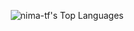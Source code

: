 <!--
### Where to find me
<div align="left">
  <a href="https://www.linkedin.com/in/nima-tf/" target="_blank">
      <img alt="LinkedIn" title="My LinkedIn Profile"  src="https://img.shields.io/badge/LinkedIn-0077B5?style=for-the-badge&logo=linkedin&logoColor=white">
  </a>   
 &nbsp;
  <a href="mailto:nima.taherifard@gmail.com">
      <img alt="Gmail" title="My Gmail"  src="https://img.shields.io/badge/Gmail-D14836?style=for-the-badge&logo=gmail&logoColor=white">
  </a>   
 &nbsp;
  <a href="https://github.com/nima-tf?tab=followers">
         <img alt="followers" title="Follow me on Github" src="https://custom-icon-badges.demolab.com/github/followers/nima-tf?color=236ad3&labelColor=1155ba&style=for-the-badge&logo=person-add&label=Follow&logoColor=white"/>
  </a> 
      
</div>
<br />
 
### Main Technologies
<div align="left">
  <img src="https://skillicons.dev/icons?i=cs,python,dotnet,nextjs,react,typescript" /><br>
</div>

#### Experiences
<div align="left">
  <img src="https://skillicons.dev/icons?i=express,angular,nodejs,javascript,html,css" /><br>
  <img src="https://skillicons.dev/icons?i=tailwind,mongodb,mysql,aws,pytorch,unity" />
</div>

<br />


### Work Examples
<div align="left">
<img src="" width="230" height="410">
</div>


### Statistics
-->
<div align="center">

![nima-tf's Top Languages](https://github-readme-stats.vercel.app/api/top-langs/?username=nima-tf&theme=vue-dark&show_icons=true&hide_border=true&layout=compact)

</div>
